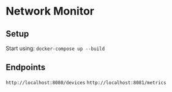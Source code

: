 # Network Monitor

## Setup

Start using: `docker-compose up --build`

## Endpoints

`http://localhost:8080/devices`
`http://localhost:8081/metrics`
